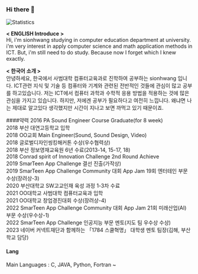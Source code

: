 ### Hi there 👋

![Statistics](https://github-readme-stats.vercel.app/api?username=SionHwang&show_icons=true)


__< ENGLISH Introduce >__     
Hi, i'm sionhwang studying in computer education department at university.
i'm very interest in apply computer science and math application methods in ICT.
But, i'm still need to do study. Because now I forget which I knew exactly.


__< 한국어 소개 >__      
안녕하세요, 한국에서 사범대학 컴퓨터교육과로 진학하여 공부하는 sionhwang 입니다.
ICT관련 지식 및 기술 등 컴퓨터와 기계와 관련된 전반적인 것들에 관심이 많고 공부를 하고있습니다.
저는 ICT에서 컴퓨터 과학과 수학적 응용 방법을 적용하는 것에 많은 관심을 가지고 있습니다.
하지만, 저에겐 공부가 필요하다고 여전히 느낍니다. 왜냐면 나는 제대로 알고있다 생각했지만 시간이 지나고 보면 까먹고 있기 때문이죠.


####약력
2016 PA Sound Engineer Course Graduate(for 8 week)   
2018 부산 대연고등학교 입학   
2018 OO교회 Main Engineer(Sound, Sound Design, Video)   
2018 글로벌디자인씽킹해커톤 수상(우수협력상)   
2018 부산 정보영재교육원 6년 수료(2013-14, 15-17, 18)   
2018 Conrad spirit of Innovation Challenge 2nd Round Achieve   
2019 SmarTeen App Challenge 결선 진출(가작상)   
2019 SmarTeen App Challenge Community 대회 App Jam 19회 엔터테인 부문 수상(장려상-3)   
2020 부산대학교 SW고교인재 육성 과정 1-3차 수료   
2021 OO대학교 사범대학 컴퓨터교육과 입학   
2021 OO대학교 창업경진대회 수상(장려상-4)   
2022 SmarTeen App Challenge Community 대회 App Jam 21회 미래산업(AI) 부문 수상(우수상-1)   
2022 SmarTeen App Challenge 인공지능 부문 멘토(지도 팀 우수상 수상)   
2023 네이버 커넥트재단과 함께하는 「1784 스쿨혁명」 대학생 멘토 팀장(김해, 부산 학교 담당)   

   
#### Lang
Main Languages : C, JAVA, Python, Fortran ~
